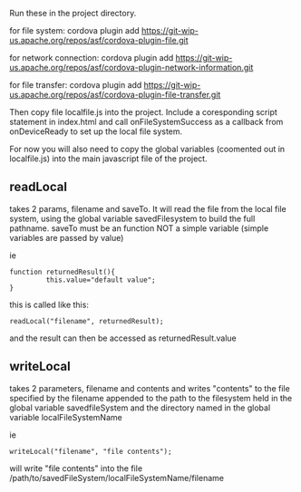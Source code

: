 Run these in the project directory.

for file system:
cordova plugin add https://git-wip-us.apache.org/repos/asf/cordova-plugin-file.git

for network connection:
cordova plugin add https://git-wip-us.apache.org/repos/asf/cordova-plugin-network-information.git

for file transfer:
cordova plugin add https://git-wip-us.apache.org/repos/asf/cordova-plugin-file-transfer.git

Then copy file localfile.js into the project. Include a coresponding script statement
in index.html and call onFileSystemSuccess as a callback from onDeviceReady to set up the
local file system.

For now you will also need to copy the global variables (coomented out in localfile.js)
into the main javascript file of the project.


## readLocal

takes 2 params, filename and saveTo. It will read the file from the local file system,
using the global variable savedFilesystem to build the full pathname.
saveTo must be an function NOT a simple variable (simple variables are passed by value)

ie

```
function returnedResult(){
         this.value="default value";
}
```
this is called like this:

```
readLocal("filename", returnedResult);
```

and the result can then be accessed as returnedResult.value

## writeLocal

takes 2 parameters, filename and contents and writes "contents" to the file specified
by the filename appended to the path to the filesystem held in the global variable
savedfileSystem and the directory named in the global variable localFileSystemName

ie

```
writeLocal("filename", "file contents");
```

will write "file contents" into the file /path/to/savedFileSystem/localFileSystemName/filename
